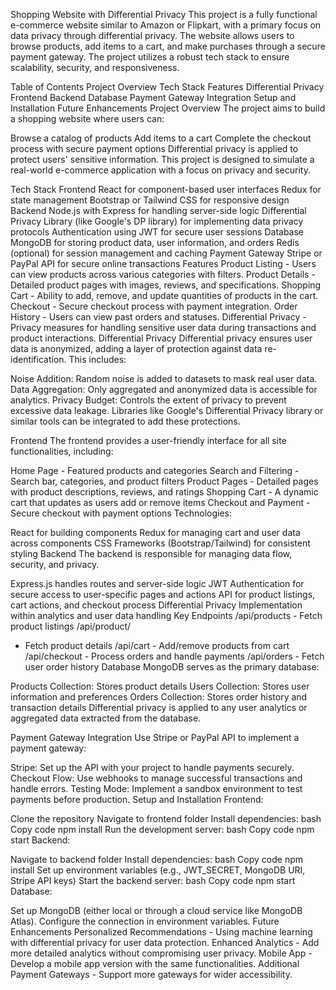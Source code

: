 Shopping Website with Differential Privacy
This project is a fully functional e-commerce website similar to Amazon or Flipkart, with a primary focus on data privacy through differential privacy. The website allows users to browse products, add items to a cart, and make purchases through a secure payment gateway. The project utilizes a robust tech stack to ensure scalability, security, and responsiveness.

Table of Contents
Project Overview
Tech Stack
Features
Differential Privacy
Frontend
Backend
Database
Payment Gateway Integration
Setup and Installation
Future Enhancements
Project Overview
The project aims to build a shopping website where users can:

Browse a catalog of products
Add items to a cart
Complete the checkout process with secure payment options
Differential privacy is applied to protect users' sensitive information. This project is designed to simulate a real-world e-commerce application with a focus on privacy and security.

Tech Stack
Frontend
React for component-based user interfaces
Redux for state management
Bootstrap or Tailwind CSS for responsive design
Backend
Node.js with Express for handling server-side logic
Differential Privacy Library (like Google's DP library) for implementing data privacy protocols
Authentication using JWT for secure user sessions
Database
MongoDB for storing product data, user information, and orders
Redis (optional) for session management and caching
Payment Gateway
Stripe or PayPal API for secure online transactions
Features
Product Listing - Users can view products across various categories with filters.
Product Details - Detailed product pages with images, reviews, and specifications.
Shopping Cart - Ability to add, remove, and update quantities of products in the cart.
Checkout - Secure checkout process with payment integration.
Order History - Users can view past orders and statuses.
Differential Privacy - Privacy measures for handling sensitive user data during transactions and product interactions.
Differential Privacy
Differential privacy ensures user data is anonymized, adding a layer of protection against data re-identification. This includes:

Noise Addition: Random noise is added to datasets to mask real user data.
Data Aggregation: Only aggregated and anonymized data is accessible for analytics.
Privacy Budget: Controls the extent of privacy to prevent excessive data leakage.
Libraries like Google's Differential Privacy library or similar tools can be integrated to add these protections.

Frontend
The frontend provides a user-friendly interface for all site functionalities, including:

Home Page - Featured products and categories
Search and Filtering - Search bar, categories, and product filters
Product Pages - Detailed pages with product descriptions, reviews, and ratings
Shopping Cart - A dynamic cart that updates as users add or remove items
Checkout and Payment - Secure checkout with payment options
Technologies:

React for building components
Redux for managing cart and user data across components
CSS Frameworks (Bootstrap/Tailwind) for consistent styling
Backend
The backend is responsible for managing data flow, security, and privacy.

Express.js handles routes and server-side logic
JWT Authentication for secure access to user-specific pages and actions
API for product listings, cart actions, and checkout process
Differential Privacy Implementation within analytics and user data handling
Key Endpoints
/api/products - Fetch product listings
/api/product/
- Fetch product details
/api/cart - Add/remove products from cart
/api/checkout - Process orders and handle payments
/api/orders - Fetch user order history
Database
MongoDB serves as the primary database:

Products Collection: Stores product details
Users Collection: Stores user information and preferences
Orders Collection: Stores order history and transaction details
Differential privacy is applied to any user analytics or aggregated data extracted from the database.

Payment Gateway Integration
Use Stripe or PayPal API to implement a payment gateway:

Stripe: Set up the API with your project to handle payments securely.
Checkout Flow: Use webhooks to manage successful transactions and handle errors.
Testing Mode: Implement a sandbox environment to test payments before production.
Setup and Installation
Frontend:

Clone the repository
Navigate to frontend folder
Install dependencies:
bash
Copy code
npm install
Run the development server:
bash
Copy code
npm start
Backend:

Navigate to backend folder
Install dependencies:
bash
Copy code
npm install
Set up environment variables (e.g., JWT_SECRET, MongoDB URI, Stripe API keys)
Start the backend server:
bash
Copy code
npm start
Database:

Set up MongoDB (either local or through a cloud service like MongoDB Atlas).
Configure the connection in environment variables.
Future Enhancements
Personalized Recommendations - Using machine learning with differential privacy for user data protection.
Enhanced Analytics - Add more detailed analytics without compromising user privacy.
Mobile App - Develop a mobile app version with the same functionalities.
Additional Payment Gateways - Support more gateways for wider accessibility.
